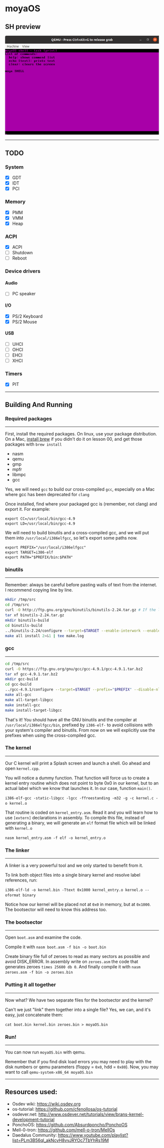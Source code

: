 # moyaOS

## SH preview

![moyaSHELL](https://github.com/moya10/moyaOS/blob/master/moyaSH.gif)

------

## TODO

### System
- [x] GDT
- [x] IDT
- [x] PCI

### Memory
- [x] PMM
- [x] VMM
- [x] Heap

### ACPI
- [x] ACPI
- [ ] Shutdown
- [ ] Reboot

### Device drivers
#### Audio
- [ ] PC speaker

#### I/O
- [x] PS/2 Keyboard
- [x] PS/2 Mouse

#### USB
- [ ] UHCI
- [ ] OHCI
- [ ] EHCI
- [ ] XHCI

### Timers
- [x] PIT
-----
## Building And Running

### Required packages
-----------------

First, install the required packages. On linux, use your package distribution. On a Mac, [install brew](http://brew.sh/) if
you didn't do it on lesson 00, and get those packages with `brew install`

- nasm
- qemu
- gmp
- mpfr
- libmpc
- gcc

Yes, we will need `gcc` to build our cross-compiled `gcc`, especially on a Mac where gcc has been deprecated for `clang`

Once installed, find where your packaged gcc is (remember, not clang) and export it. For example:

```
export CC=/usr/local/bin/gcc-4.9
export LD=/usr/local/bin/gcc-4.9
```

We will need to build binutils and a cross-compiled gcc, and we will put them into `/usr/local/i386elfgcc`, so let's export some paths now.

```
export PREFIX="/usr/local/i386elfgcc"
export TARGET=i386-elf
export PATH="$PREFIX/bin:$PATH"
```

### binutils
--------

Remember: always be careful before pasting walls of text from the internet. I recommend copying line by line.


```sh
mkdir /tmp/src
cd /tmp/src
curl -O http://ftp.gnu.org/gnu/binutils/binutils-2.24.tar.gz # If the link 404's, look for a more recent version
tar xf binutils-2.24.tar.gz
mkdir binutils-build
cd binutils-build
../binutils-2.24/configure --target=$TARGET --enable-interwork --enable-multilib --disable-nls --disable-werror --prefix=$PREFIX 2>&1 | tee configure.log
make all install 2>&1 | tee make.log
```

### gcc
---
```sh
cd /tmp/src
curl -O https://ftp.gnu.org/gnu/gcc/gcc-4.9.1/gcc-4.9.1.tar.bz2
tar xf gcc-4.9.1.tar.bz2
mkdir gcc-build
cd gcc-build
../gcc-4.9.1/configure --target=$TARGET --prefix="$PREFIX" --disable-nls --disable-libssp --enable-languages=c --without-headers
make all-gcc 
make all-target-libgcc 
make install-gcc 
make install-target-libgcc 
```

That's it! You should have all the GNU binutils and the compiler at `/usr/local/i386elfgcc/bin`, prefixed by `i386-elf-` to avoid
collisions with your system's compiler and binutils. From now on we will explicitly use the prefixes when using the cross-compiled gcc.

### The kernel
----------

Our C kernel will print a Splash screen and launch a shell. Go ahead
and open `kernel.cpp`.

You will notice a dummy function. That function will force us
to create a kernel entry routine which does not point to byte 0x0 in our kernel, but
to an actual label which we know that launches it. In our case, function `main()`.

`i386-elf-gcc -static-libgcc -lgcc -ffreestanding -m32 -g -c kernel.c -o kernel.o`

That routine is coded on `kernel_entry.asm`. Read it and you will learn how to
use `[extern]` declarations in assembly. To compile this file, instead of generating
a binary, we will generate an `elf` format file which will be linked with `kernel.o`

`nasm kernel_entry.asm -f elf -o kernel_entry.o`


### The linker
----------

A linker is a very powerful tool and we only started to benefit from it.

To link both object files into a single binary kernel and resolve label references,
run:

`i386-elf-ld -o kernel.bin -Ttext 0x1000 kernel_entry.o kernel.o --oformat binary`

Notice how our kernel will be placed not at `0x0` in memory, but at `0x1000`. The
bootsector will need to know this address too.

### The bootsector
--------------

Open `boot.asm` and examine the code.

Compile it with `nasm boot.asm -f bin -o boot.bin`

Create binary file full of zeroes to read as many sectors as possible and avoid DISK_ERROR. In assembly write on `zeroes.asm` the code that generates zeroes `times 25600 db 0`. And finally compile it with `nasm zeroes.asm -f bin -o zeroes.bin`

### Putting it all together
-----------------------

Now what? We have two separate files for the bootsector and the kernel?

Can't we just "link" them together into a single file? Yes, we can, and it's easy,
just concatenate them:

`cat boot.bin kernel.bin zeroes.bin > moyaOS.bin`

### Run!
----

You can now run `moyaOS.bin` with qemu.

Remember that if you find disk load errors you may need to play with the disk numbers
or qemu parameters (floppy = `0x0`, hdd = `0x80`). Now, you may want to call `qemu-system-x86_64 moyaOS.bin`

-----
## Resources used:
* Osdev wiki: https://wiki.osdev.org
* os-tutorial: https://github.com/cfenollosa/os-tutorial
* osdever.net: http://www.osdever.net/tutorials/view/brans-kernel-development-tutorial 
* PonchoOS: https://github.com/Absurdponcho/PonchoOS
* Mell-0-tron: https://github.com/mell-o-tron/MellOs
* Daedalus Community: https://www.youtube.com/playlist?list=PLm3B56ql_akNcvH8vvJRYOc7TbYhRs19M